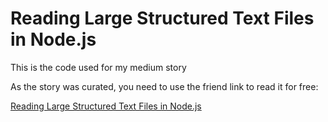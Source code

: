 # Reading Large Structured Text Files in Node.js

This is the code used for my medium story

As the story was curated, you need to use the friend link to read it for free:

[Reading Large Structured Text Files in Node.js](https://medium.com/p/reading-large-structured-text-files-in-node-js-7c4c4b84332b?source=email-fba99286a61--writer.postDistributed&sk=f7af86eac2c470c49d1ed87f8b4126e2)
